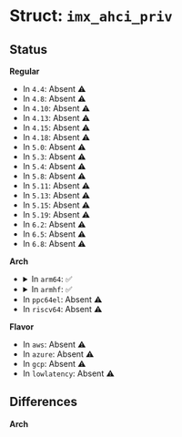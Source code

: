 # Struct: <code>imx_ahci_priv</code>

## Status
<b>Regular</b>
<ul>
<li>
In <code>4.4</code>: Absent ⚠️
</li>
<li>
In <code>4.8</code>: Absent ⚠️
</li>
<li>
In <code>4.10</code>: Absent ⚠️
</li>
<li>
In <code>4.13</code>: Absent ⚠️
</li>
<li>
In <code>4.15</code>: Absent ⚠️
</li>
<li>
In <code>4.18</code>: Absent ⚠️
</li>
<li>
In <code>5.0</code>: Absent ⚠️
</li>
<li>
In <code>5.3</code>: Absent ⚠️
</li>
<li>
In <code>5.4</code>: Absent ⚠️
</li>
<li>
In <code>5.8</code>: Absent ⚠️
</li>
<li>
In <code>5.11</code>: Absent ⚠️
</li>
<li>
In <code>5.13</code>: Absent ⚠️
</li>
<li>
In <code>5.15</code>: Absent ⚠️
</li>
<li>
In <code>5.19</code>: Absent ⚠️
</li>
<li>
In <code>6.2</code>: Absent ⚠️
</li>
<li>
In <code>6.5</code>: Absent ⚠️
</li>
<li>
In <code>6.8</code>: Absent ⚠️
</li>
</ul>
<b>Arch</b>
<ul>
<li>
<details>
<summary>In <code>arm64</code>: ✅</summary>

```c
struct imx_ahci_priv {
    struct platform_device *ahci_pdev;
    enum ahci_imx_type type;
    struct clk *sata_clk;
    struct clk *sata_ref_clk;
    struct clk *ahb_clk;
    struct clk *epcs_tx_clk;
    struct clk *epcs_rx_clk;
    struct clk *phy_apbclk;
    struct clk *phy_pclk0;
    struct clk *phy_pclk1;
    void *phy_base;
    int clkreq_gpio;
    struct regmap *gpr;
    bool no_device;
    bool first_time;
    u32 phy_params;
    u32 imped_ratio;
};
```
</details>
</li>
<li>
<details>
<summary>In <code>armhf</code>: ✅</summary>

```c
struct imx_ahci_priv {
    struct platform_device *ahci_pdev;
    enum ahci_imx_type type;
    struct clk *sata_clk;
    struct clk *sata_ref_clk;
    struct clk *ahb_clk;
    struct clk *epcs_tx_clk;
    struct clk *epcs_rx_clk;
    struct clk *phy_apbclk;
    struct clk *phy_pclk0;
    struct clk *phy_pclk1;
    void *phy_base;
    int clkreq_gpio;
    struct regmap *gpr;
    bool no_device;
    bool first_time;
    u32 phy_params;
    u32 imped_ratio;
};
```
</details>
</li>
<li>
In <code>ppc64el</code>: Absent ⚠️
</li>
<li>
In <code>riscv64</code>: Absent ⚠️
</li>
</ul>
<b>Flavor</b>
<ul>
<li>
In <code>aws</code>: Absent ⚠️
</li>
<li>
In <code>azure</code>: Absent ⚠️
</li>
<li>
In <code>gcp</code>: Absent ⚠️
</li>
<li>
In <code>lowlatency</code>: Absent ⚠️
</li>
</ul>

## Differences
<b>Arch</b>
<ul>
</ul>
